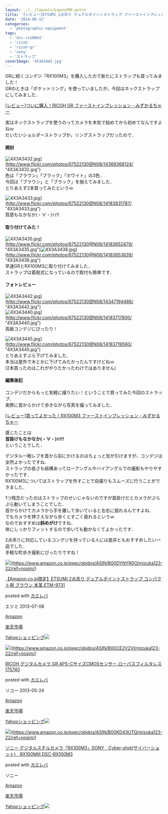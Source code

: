 ```yaml
---
layout: ../../layouts/LayoutMd.astro
title: '[レビュー]ETSUMI 2点吊り デュアルポイントストラップ ファーストインプレッション'
date: '2014-06-12'
categories:
  - 'photographic-equipment'
tags:
  - 'dsc-rx100m3'
  - 'ricoh'
  - 'ricoh-gr'
  - 'sony'
  - 'ストラップ'
coverImage: '4X3A3445.jpg'
---
```


GRに続くコンデジ「RX100M3」を購入したので新たにストラップも買ってみました！  
GRのときは「ポケットリング」を使っていましたが，今回はネックストラップにしてみました．

[\[レビュー\]ついに購入！RICOH GR ファーストインプレッション \- みずかるちゃー](https://mizuka123.net/archive/3671/)

実はネックストラップを使うのってカメラを本気で始めてから初めてなんですよねｗ  
だいたいショルダーストラップか，リングストラップだったので．

#### 開封

![4X3A3432.jpg](/archive/images/14369368124_d6a290c935_b.jpg)](http://www.flickr.com/photos/67522130@N08/14369368124/ "4X3A3432.jpg")  
色は「ブラウン」「ブラック」「ホワイト」の3色．  
今回は「ブラウン」と「ブラック」を揃えてみました．  
とりあえず2本買ってみたというｗ

![4X3A3433.jpg](/archive/images/14183831787_eddf0a89cb_b.jpg)](http://www.flickr.com/photos/67522130@N08/14183831787/ "4X3A3433.jpg")  
質感もなかなか(・∀・)ｲｲ!!

#### 取り付けてみた！

![4X3A3435.jpg](/archive/images/14183652479_6ed9fd49d5_b.jpg)](http://www.flickr.com/photos/67522130@N08/14183652479/ "4X3A3435.jpg")![4X3A3438.jpg](/archive/images/14183653639_785cdd5127_b.jpg)](http://www.flickr.com/photos/67522130@N08/14183653639/ "4X3A3438.jpg")  
早速GRとRX100M3に取り付けてみました．  
ストラップは着脱式になっているので取付も簡単です．

#### フォトレビュー

![4X3A3442.jpg](/archive/images/14347194486_554aa0162c_b.jpg)](http://www.flickr.com/photos/67522130@N08/14347194486/ "4X3A3442.jpg")  
![4X3A3440.jpg](/archive/images/14183717800_bee63cd5bc_b.jpg)](http://www.flickr.com/photos/67522130@N08/14183717800/ "4X3A3440.jpg")  
高級コンデジにぴったり！

![4X3A3445.jpg](/archive/images/14183719590_30a0e6b05d_b.jpg)](http://www.flickr.com/photos/67522130@N08/14183719590/ "4X3A3445.jpg")  
とりあえずぶら下げてみました．  
本当は屋外で木とかに下げてみたかったんですけどねｗ  
(2本買ったのはこれがやりたかったわけではありません)

#### 編集後記

コンデジだからもっと気軽に撮りたい！ということで買ってみた今回のストラップ．  
実際に首からかけて歩きながら写真を撮ってみました．

[\[レビュー\]買ってよかった！RX100M3 ファーストインプレッション \- みずかるちゃー](https://mizuka123.net/archive/5646/)

感じたことは  
**首掛けもなかなか(・∀・)ｲｲ!!**  
ということでした．

デジタル一眼レフを首から前にかけるのはちょっと気が引けますが，コンデジは全然よかったですね．  
ストラップの長さも結構あってローアングルやハイアングルでの撮影もやりやすかったです．  
RX100M3についてはストラップを外すことで自撮りもスムーズに行うことができました．

1つ残念だったのはストラップのせいじゃないのですが首掛けだとカメラがぷらぷら動いてしまうことでした．  
首からかけてカメラから手を離して歩いていると左右に振れるんですよね．  
でもカメラを押さえながら歩くとすごく疲れるというｗ  
なのでおすすめは**斜めがけ**ですね．  
体にしっかりフィットするので歩いても動かなくてよかったです．

2点吊りに対応しているコンデジを持っている人には是非ともおすすめしたい一品でした．  
手軽な町歩き撮影にぴったりですね！

![](/archive/images/417T5atTLkL._SL160_.jpg)](https://www.amazon.co.jp/exec/obidos/ASIN/B00DYNYR0O/mizuka123-22/ref=nosim/)

[【Amazon.co.jp限定】ETSUMI 2点吊り デュアルポイントストラップ コンパクト用 ブラウン 本革 ETM-9731](https://www.amazon.co.jp/exec/obidos/ASIN/B00DYNYR0O/mizuka123-22/ref=nosim/)

posted with [カエレバ](http://kaereba.com)

エツミ 2013-07-08

[Amazon](http://www.amazon.co.jp/gp/search?keywords=%81yAmazon.co.jp%8C%C0%92%E8%81zETSUMI%202%93_%92%DD%82%E8%20%83f%83%85%83A%83%8B%83%7C%83C%83%93%83g%83X%83g%83%89%83b%83v%20%83R%83%93%83p%83N%83g%97p%20%83u%83%89%83E%83%93%20%96%7B%8Av%20ETM-9731&__mk_ja_JP=%83J%83%5E%83J%83i&tag=mizuka123-22 'アマゾン')

[楽天市場](http://hb.afl.rakuten.co.jp/hgc/032b53ee.4b34c5ee.0f4a541e.f440145e/?pc=http%3A%2F%2Fsearch.rakuten.co.jp%2Fsearch%2Fmall%2F%25E3%2580%2590Amazon.co.jp%25E9%2599%2590%25E5%25AE%259A%25E3%2580%2591ETSUMI%25202%25E7%2582%25B9%25E5%2590%258A%25E3%2582%258A%2520%25E3%2583%2587%25E3%2583%25A5%25E3%2582%25A2%25E3%2583%25AB%25E3%2583%259D%25E3%2582%25A4%25E3%2583%25B3%25E3%2583%2588%25E3%2582%25B9%25E3%2583%2588%25E3%2583%25A9%25E3%2583%2583%25E3%2583%2597%2520%25E3%2582%25B3%25E3%2583%25B3%25E3%2583%2591%25E3%2582%25AF%25E3%2583%2588%25E7%2594%25A8%2520%25E3%2583%2596%25E3%2583%25A9%25E3%2582%25A6%25E3%2583%25B3%2520%25E6%259C%25AC%25E9%259D%25A9%2520ETM-9731%2F-%2Ff.1-p.1-s.1-sf.0-st.A-v.2%3Fx%3D0%26scid%3Daf_ich_link_urltxt%26m%3Dhttp%3A%2F%2Fm.rakuten.co.jp%2F '楽天市場')

[Yahooショッピング![](//ad.jp.ap.valuecommerce.com/servlet/gifbanner?sid=3066752&pid=881990642)](//ck.jp.ap.valuecommerce.com/servlet/referral?sid=3066752&pid=881990642&vc_url=http%3A%2F%2Fshopping.search.yahoo.co.jp%2Fsearch%3FuIv%3Don%26ei%3DUTF-8%26tab_ex%3Dcommerce%26slider%3D0%26va%3D%25E3%2580%2590Amazon.co.jp%25E9%2599%2590%25E5%25AE%259A%25E3%2580%2591ETSUMI%25202%25E7%2582%25B9%25E5%2590%258A%25E3%2582%258A%2520%25E3%2583%2587%25E3%2583%25A5%25E3%2582%25A2%25E3%2583%25AB%25E3%2583%259D%25E3%2582%25A4%25E3%2583%25B3%25E3%2583%2588%25E3%2582%25B9%25E3%2583%2588%25E3%2583%25A9%25E3%2583%2583%25E3%2583%2597%2520%25E3%2582%25B3%25E3%2583%25B3%25E3%2583%2591%25E3%2582%25AF%25E3%2583%2588%25E7%2594%25A8%2520%25E3%2583%2596%25E3%2583%25A9%25E3%2582%25A6%25E3%2583%25B3%2520%25E6%259C%25AC%25E9%259D%25A9%2520ETM-9731 'Yahooショッピング')

![](/archive/images/51l2yAOyf1L._SL160_.jpg)](https://www.amazon.co.jp/exec/obidos/ASIN/B00CE2V2VI/mizuka123-22/ref=nosim/)

[RICOH デジタルカメラ GR APS-CサイズCMOSセンサー ローパスフィルタレス 175740](https://www.amazon.co.jp/exec/obidos/ASIN/B00CE2V2VI/mizuka123-22/ref=nosim/)

posted with [カエレバ](http://kaereba.com)

リコー 2013-05-24

[Amazon](http://www.amazon.co.jp/gp/search?keywords=RICOH%20%83f%83W%83%5E%83%8B%83J%83%81%83%89%20GR%20APS-C%83T%83C%83YCMOS%83Z%83%93%83T%81%5B%20%83%8D%81%5B%83p%83X%83t%83B%83%8B%83%5E%83%8C%83X%20175740&__mk_ja_JP=%83J%83%5E%83J%83i&tag=mizuka123-22 'アマゾン')

[楽天市場](http://hb.afl.rakuten.co.jp/hgc/032b53ee.4b34c5ee.0f4a541e.f440145e/?pc=http%3A%2F%2Fsearch.rakuten.co.jp%2Fsearch%2Fmall%2FRICOH%2520%25E3%2583%2587%25E3%2582%25B8%25E3%2582%25BF%25E3%2583%25AB%25E3%2582%25AB%25E3%2583%25A1%25E3%2583%25A9%2520GR%2520APS-C%25E3%2582%25B5%25E3%2582%25A4%25E3%2582%25BACMOS%25E3%2582%25BB%25E3%2583%25B3%25E3%2582%25B5%25E3%2583%25BC%2520%25E3%2583%25AD%25E3%2583%25BC%25E3%2583%2591%25E3%2582%25B9%25E3%2583%2595%25E3%2582%25A3%25E3%2583%25AB%25E3%2582%25BF%25E3%2583%25AC%25E3%2582%25B9%2520175740%2F-%2Ff.1-p.1-s.1-sf.0-st.A-v.2%3Fx%3D0%26scid%3Daf_ich_link_urltxt%26m%3Dhttp%3A%2F%2Fm.rakuten.co.jp%2F '楽天市場')

[Yahooショッピング![](//ad.jp.ap.valuecommerce.com/servlet/gifbanner?sid=3066752&pid=881990642)](//ck.jp.ap.valuecommerce.com/servlet/referral?sid=3066752&pid=881990642&vc_url=http%3A%2F%2Fshopping.search.yahoo.co.jp%2Fsearch%3FuIv%3Don%26ei%3DUTF-8%26tab_ex%3Dcommerce%26slider%3D0%26va%3DRICOH%2520%25E3%2583%2587%25E3%2582%25B8%25E3%2582%25BF%25E3%2583%25AB%25E3%2582%25AB%25E3%2583%25A1%25E3%2583%25A9%2520GR%2520APS-C%25E3%2582%25B5%25E3%2582%25A4%25E3%2582%25BACMOS%25E3%2582%25BB%25E3%2583%25B3%25E3%2582%25B5%25E3%2583%25BC%2520%25E3%2583%25AD%25E3%2583%25BC%25E3%2583%2591%25E3%2582%25B9%25E3%2583%2595%25E3%2582%25A3%25E3%2583%25AB%25E3%2582%25BF%25E3%2583%25AC%25E3%2582%25B9%2520175740 'Yahooショッピング')

![](/archive/images/31WS35Hj9oL._SL160_.jpg)](https://www.amazon.co.jp/exec/obidos/ASIN/B00KD43UTQ/mizuka123-22/ref=nosim/)

[ソニー デジタルスチルカメラ「RX100M3」SONY　Cyber-shot(サイバーショット)　RX100MIII DSC-RX100M3](https://www.amazon.co.jp/exec/obidos/ASIN/B00KD43UTQ/mizuka123-22/ref=nosim/)

posted with [カエレバ](http://kaereba.com)

ソニー

[Amazon](http://www.amazon.co.jp/gp/search?keywords=%83%5C%83j%81%5B%20%83f%83W%83%5E%83%8B%83X%83%60%83%8B%83J%83%81%83%89%81uRX100M3%81vSONY%81%40Cyber-shot%28%83T%83C%83o%81%5B%83V%83%87%83b%83g%29%81%40RX100MIII%20DSC-RX100M3&__mk_ja_JP=%83J%83%5E%83J%83i&tag=mizuka123-22 'アマゾン')

[楽天市場](http://hb.afl.rakuten.co.jp/hgc/032b53ee.4b34c5ee.0f4a541e.f440145e/?pc=http%3A%2F%2Fsearch.rakuten.co.jp%2Fsearch%2Fmall%2F%25E3%2582%25BD%25E3%2583%258B%25E3%2583%25BC%2520%25E3%2583%2587%25E3%2582%25B8%25E3%2582%25BF%25E3%2583%25AB%25E3%2582%25B9%25E3%2583%2581%25E3%2583%25AB%25E3%2582%25AB%25E3%2583%25A1%25E3%2583%25A9%25E3%2580%258CRX100M3%25E3%2580%258DSONY%25E3%2580%2580Cyber-shot%2528%25E3%2582%25B5%25E3%2582%25A4%25E3%2583%2590%25E3%2583%25BC%25E3%2582%25B7%25E3%2583%25A7%25E3%2583%2583%25E3%2583%2588%2529%25E3%2580%2580RX100MIII%2520DSC-RX100M3%2F-%2Ff.1-p.1-s.1-sf.0-st.A-v.2%3Fx%3D0%26scid%3Daf_ich_link_urltxt%26m%3Dhttp%3A%2F%2Fm.rakuten.co.jp%2F '楽天市場')

[Yahooショッピング![](//ad.jp.ap.valuecommerce.com/servlet/gifbanner?sid=3066752&pid=881990642)](//ck.jp.ap.valuecommerce.com/servlet/referral?sid=3066752&pid=881990642&vc_url=http%3A%2F%2Fshopping.search.yahoo.co.jp%2Fsearch%3FuIv%3Don%26ei%3DUTF-8%26tab_ex%3Dcommerce%26slider%3D0%26va%3D%25E3%2582%25BD%25E3%2583%258B%25E3%2583%25BC%2520%25E3%2583%2587%25E3%2582%25B8%25E3%2582%25BF%25E3%2583%25AB%25E3%2582%25B9%25E3%2583%2581%25E3%2583%25AB%25E3%2582%25AB%25E3%2583%25A1%25E3%2583%25A9%25E3%2580%258CRX100M3%25E3%2580%258DSONY%25E3%2580%2580Cyber-shot%2528%25E3%2582%25B5%25E3%2582%25A4%25E3%2583%2590%25E3%2583%25BC%25E3%2582%25B7%25E3%2583%25A7%25E3%2583%2583%25E3%2583%2588%2529%25E3%2580%2580RX100MIII%2520DSC-RX100M3 'Yahooショッピング')
